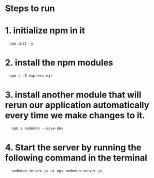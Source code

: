 # Steps to run

# 1. initialize npm in it  
      npm init -y
       
# 2. install the npm modules
	  npm i -S express ejs
   
# 3. install another module that will rerun our application automatically every time we make changes to it.
       npm i nodemon --save-dev
       
# 4. Start the server by running the following command in the terminal
       nodemon server.js or npx nodemon server.js

